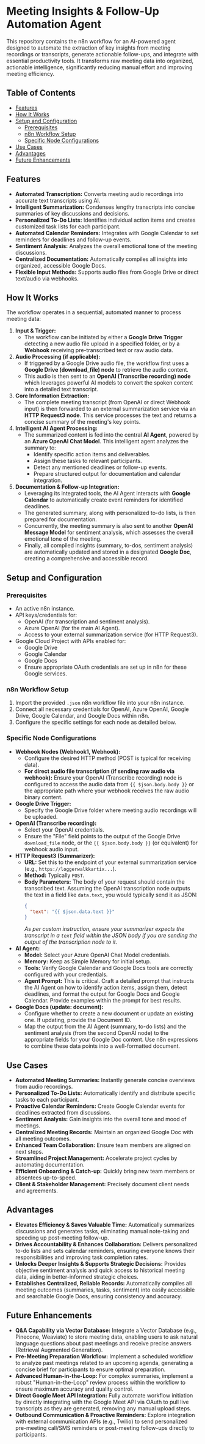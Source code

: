 # Meeting Insights & Follow-Up Automation Agent

This repository contains the n8n workflow for an AI-powered agent designed to automate the extraction of key insights from meeting recordings or transcripts, generate actionable follow-ups, and integrate with essential productivity tools. It transforms raw meeting data into organized, actionable intelligence, significantly reducing manual effort and improving meeting efficiency.

## Table of Contents

  - [Features](https://www.google.com/search?q=%23features)
  - [How It Works](https://www.google.com/search?q=%23how-it-works)
  - [Setup and Configuration](https://www.google.com/search?q=%23setup-and-configuration)
      - [Prerequisites](https://www.google.com/search?q=%23prerequisites)
      - [n8n Workflow Setup](https://www.google.com/search?q=%23n8n-workflow-setup)
      - [Specific Node Configurations](https://www.google.com/search?q=%23specific-node-configurations)
  - [Use Cases](https://www.google.com/search?q=%23use-cases)
  - [Advantages](https://www.google.com/search?q=%23advantages)
  - [Future Enhancements](https://www.google.com/search?q=%23future-enhancements)

## Features

  * **Automated Transcription:** Converts meeting audio recordings into accurate text transcripts using AI.
  * **Intelligent Summarization:** Condenses lengthy transcripts into concise summaries of key discussions and decisions.
  * **Personalized To-Do Lists:** Identifies individual action items and creates customized task lists for each participant.
  * **Automated Calendar Reminders:** Integrates with Google Calendar to set reminders for deadlines and follow-up events.
  * **Sentiment Analysis:** Analyzes the overall emotional tone of the meeting discussions.
  * **Centralized Documentation:** Automatically compiles all insights into organized, accessible Google Docs.
  * **Flexible Input Methods:** Supports audio files from Google Drive or direct text/audio via webhooks.

## How It Works

The workflow operates in a sequential, automated manner to process meeting data:

1.  **Input & Trigger:**
      * The workflow can be initiated by either a **Google Drive Trigger** detecting a new audio file upload in a specified folder, or by a **Webhook** receiving pre-transcribed text or raw audio data.
2.  **Audio Processing (if applicable):**
      * If triggered by a Google Drive audio file, the workflow first uses a **Google Drive (download\_file) node** to retrieve the audio content.
      * This audio is then sent to an **OpenAI (Transcribe recording) node** which leverages powerful AI models to convert the spoken content into a detailed text transcript.
3.  **Core Information Extraction:**
      * The complete meeting transcript (from OpenAI or direct Webhook input) is then forwarded to an external summarization service via an **HTTP Request3 node**. This service processes the text and returns a concise summary of the meeting's key points.
4.  **Intelligent AI Agent Processing:**
      * The summarized content is fed into the central **AI Agent**, powered by an **Azure OpenAI Chat Model**. This intelligent agent analyzes the summary to:
          * Identify specific action items and deliverables.
          * Assign these tasks to relevant participants.
          * Detect any mentioned deadlines or follow-up events.
          * Prepare structured output for documentation and calendar integration.
5.  **Documentation & Follow-up Integration:**
      * Leveraging its integrated tools, the AI Agent interacts with **Google Calendar** to automatically create event reminders for identified deadlines.
      * The generated summary, along with personalized to-do lists, is then prepared for documentation.
      * Concurrently, the meeting summary is also sent to another **OpenAI Message Model** for sentiment analysis, which assesses the overall emotional tone of the meeting.
      * Finally, all compiled insights (summary, to-dos, sentiment analysis) are automatically updated and stored in a designated **Google Doc**, creating a comprehensive and accessible record.

## Setup and Configuration

### Prerequisites

  * An active n8n instance.
  * API keys/credentials for:
      * OpenAI (for transcription and sentiment analysis).
      * Azure OpenAI (for the main AI Agent).
      * Access to your external summarization service (for HTTP Request3).
  * Google Cloud Project with APIs enabled for:
      * Google Drive
      * Google Calendar
      * Google Docs
      * Ensure appropriate OAuth credentials are set up in n8n for these Google services.

### n8n Workflow Setup

1.  Import the provided `.json` n8n workflow file into your n8n instance.
2.  Connect all necessary credentials for OpenAI, Azure OpenAI, Google Drive, Google Calendar, and Google Docs within n8n.
3.  Configure the specific settings for each node as detailed below.

### Specific Node Configurations

  * **Webhook Nodes (Webhook1, Webhook):**
      * Configure the desired HTTP method (POST is typical for receiving data).
      * **For direct audio file transcription (if sending raw audio via webhook):** Ensure your OpenAI (Transcribe recording) node is configured to access the audio data from `{{ $json.body.body }}` or the appropriate path where your webhook receives the raw audio binary content.
  * **Google Drive Trigger:**
      * Specify the Google Drive folder where meeting audio recordings will be uploaded.
  * **OpenAI (Transcribe recording):**
      * Select your OpenAI credentials.
      * Ensure the "File" field points to the output of the Google Drive `download_file` node, or the `{{ $json.body.body }}` (or equivalent) for webhook audio input.
  * **HTTP Request3 (Summarizer):**
      * **URL:** Set this to the endpoint of your external summarization service (e.g., `https://loggerwalkkartix...`).
      * **Method:** Typically `POST`.
      * **Body Parameters:** The body of your request should contain the transcribed text. Assuming the OpenAI transcription node outputs the text in a field like `data.text`, you would typically send it as JSON:
        ```json
        {
          "text": "{{ $json.data.text }}"
        }
        ```
        *As per custom instruction, ensure your summarizer expects the transcript in a `text` field within the JSON body if you are sending the output of the transcription node to it.*
  * **AI Agent:**
      * **Model:** Select your Azure OpenAI Chat Model credentials.
      * **Memory:** Keep as Simple Memory for initial setup.
      * **Tools:** Verify Google Calendar and Google Docs tools are correctly configured with your credentials.
      * **Agent Prompt:** This is critical. Craft a detailed prompt that instructs the AI Agent on how to identify action items, assign them, detect deadlines, and format the output for Google Docs and Google Calendar. Provide examples within the prompt for best results.
  * **Google Docs (update: document):**
      * Configure whether to create a new document or update an existing one. If updating, provide the Document ID.
      * Map the output from the AI Agent (summary, to-do lists) and the sentiment analysis (from the second OpenAI node) to the appropriate fields for your Google Doc content. Use n8n expressions to combine these data points into a well-formatted document.

## Use Cases

  * **Automated Meeting Summaries:** Instantly generate concise overviews from audio recordings.
  * **Personalized To-Do Lists:** Automatically identify and distribute specific tasks to each participant.
  * **Proactive Calendar Reminders:** Create Google Calendar events for deadlines extracted from discussions.
  * **Sentiment Analysis:** Gain insights into the overall tone and mood of meetings.
  * **Centralized Meeting Records:** Maintain an organized Google Doc with all meeting outcomes.
  * **Enhanced Team Collaboration:** Ensure team members are aligned on next steps.
  * **Streamlined Project Management:** Accelerate project cycles by automating documentation.
  * **Efficient Onboarding & Catch-up:** Quickly bring new team members or absentees up-to-speed.
  * **Client & Stakeholder Management:** Precisely document client needs and agreements.

## Advantages

  * **Elevates Efficiency & Saves Valuable Time:** Automatically summarizes discussions and generates tasks, eliminating manual note-taking and speeding up post-meeting follow-up.
  * **Drives Accountability & Enhances Collaboration:** Delivers personalized to-do lists and sets calendar reminders, ensuring everyone knows their responsibilities and improving task completion rates.
  * **Unlocks Deeper Insights & Supports Strategic Decisions:** Provides objective sentiment analysis and quick access to historical meeting data, aiding in better-informed strategic choices.
  * **Establishes Centralized, Reliable Records:** Automatically compiles all meeting outcomes (summaries, tasks, sentiment) into easily accessible and searchable Google Docs, ensuring consistency and accuracy.

## Future Enhancements

  * **Q\&A Capability via Vector Database:** Integrate a Vector Database (e.g., Pinecone, Weaviate) to store meeting data, enabling users to ask natural language questions about past meetings and receive precise answers (Retrieval Augmented Generation).
  * **Pre-Meeting Preparation Workflow:** Implement a scheduled workflow to analyze past meetings related to an upcoming agenda, generating a concise brief for participants to ensure optimal preparation.
  * **Advanced Human-in-the-Loop:** For complex summaries, implement a robust "Human-in-the-Loop" review process within the workflow to ensure maximum accuracy and quality control.
  * **Direct Google Meet API Integration:** Fully automate workflow initiation by directly integrating with the Google Meet API via OAuth to pull live transcripts as they are generated, removing any manual upload steps.
  * **Outbound Communication & Proactive Reminders:** Explore integration with external communication APIs (e.g., Twilio) to send personalized pre-meeting call/SMS reminders or post-meeting follow-ups directly to participants.
